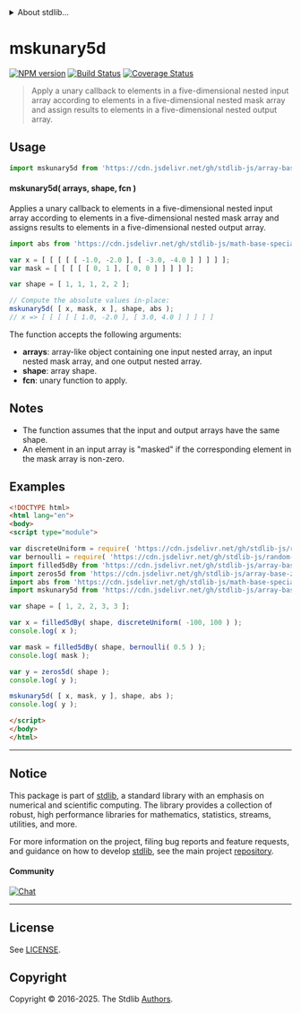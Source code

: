 <!--

@license Apache-2.0

Copyright (c) 2024 The Stdlib Authors.

Licensed under the Apache License, Version 2.0 (the "License");
you may not use this file except in compliance with the License.
You may obtain a copy of the License at

   http://www.apache.org/licenses/LICENSE-2.0

Unless required by applicable law or agreed to in writing, software
distributed under the License is distributed on an "AS IS" BASIS,
WITHOUT WARRANTIES OR CONDITIONS OF ANY KIND, either express or implied.
See the License for the specific language governing permissions and
limitations under the License.

-->


<details>
  <summary>
    About stdlib...
  </summary>
  <p>We believe in a future in which the web is a preferred environment for numerical computation. To help realize this future, we've built stdlib. stdlib is a standard library, with an emphasis on numerical and scientific computation, written in JavaScript (and C) for execution in browsers and in Node.js.</p>
  <p>The library is fully decomposable, being architected in such a way that you can swap out and mix and match APIs and functionality to cater to your exact preferences and use cases.</p>
  <p>When you use stdlib, you can be absolutely certain that you are using the most thorough, rigorous, well-written, studied, documented, tested, measured, and high-quality code out there.</p>
  <p>To join us in bringing numerical computing to the web, get started by checking us out on <a href="https://github.com/stdlib-js/stdlib">GitHub</a>, and please consider <a href="https://opencollective.com/stdlib">financially supporting stdlib</a>. We greatly appreciate your continued support!</p>
</details>

# mskunary5d

[![NPM version][npm-image]][npm-url] [![Build Status][test-image]][test-url] [![Coverage Status][coverage-image]][coverage-url] <!-- [![dependencies][dependencies-image]][dependencies-url] -->

> Apply a unary callback to elements in a five-dimensional nested input array according to elements in a five-dimensional nested mask array and assign results to elements in a five-dimensional nested output array.

<section class="intro">

</section>

<!-- /.intro -->



<section class="usage">

## Usage

```javascript
import mskunary5d from 'https://cdn.jsdelivr.net/gh/stdlib-js/array-base-mskunary5d@esm/index.mjs';
```

#### mskunary5d( arrays, shape, fcn )

Applies a unary callback to elements in a five-dimensional nested input array according to elements in a five-dimensional nested mask array and assigns results to elements in a five-dimensional nested output array.

```javascript
import abs from 'https://cdn.jsdelivr.net/gh/stdlib-js/math-base-special-abs@esm/index.mjs';

var x = [ [ [ [ [ -1.0, -2.0 ], [ -3.0, -4.0 ] ] ] ] ];
var mask = [ [ [ [ [ 0, 1 ], [ 0, 0 ] ] ] ] ];

var shape = [ 1, 1, 1, 2, 2 ];

// Compute the absolute values in-place:
mskunary5d( [ x, mask, x ], shape, abs );
// x => [ [ [ [ [ 1.0, -2.0 ], [ 3.0, 4.0 ] ] ] ] ]
```

The function accepts the following arguments:

-   **arrays**: array-like object containing one input nested array, an input nested mask array, and one output nested array.
-   **shape**: array shape.
-   **fcn**: unary function to apply.

</section>

<!-- /.usage -->

<section class="notes">

## Notes

-   The function assumes that the input and output arrays have the same shape.
-   An element in an input array is "masked" if the corresponding element in the mask array is non-zero.

</section>

<!-- /.notes -->

<section class="examples">

## Examples

<!-- eslint no-undef: "error" -->

```html
<!DOCTYPE html>
<html lang="en">
<body>
<script type="module">

var discreteUniform = require( 'https://cdn.jsdelivr.net/gh/stdlib-js/random-base-discrete-uniform' ).factory;
var bernoulli = require( 'https://cdn.jsdelivr.net/gh/stdlib-js/random-base-bernoulli' ).factory;
import filled5dBy from 'https://cdn.jsdelivr.net/gh/stdlib-js/array-base-filled5d-by@esm/index.mjs';
import zeros5d from 'https://cdn.jsdelivr.net/gh/stdlib-js/array-base-zeros5d@esm/index.mjs';
import abs from 'https://cdn.jsdelivr.net/gh/stdlib-js/math-base-special-abs@esm/index.mjs';
import mskunary5d from 'https://cdn.jsdelivr.net/gh/stdlib-js/array-base-mskunary5d@esm/index.mjs';

var shape = [ 1, 2, 2, 3, 3 ];

var x = filled5dBy( shape, discreteUniform( -100, 100 ) );
console.log( x );

var mask = filled5dBy( shape, bernoulli( 0.5 ) );
console.log( mask );

var y = zeros5d( shape );
console.log( y );

mskunary5d( [ x, mask, y ], shape, abs );
console.log( y );

</script>
</body>
</html>
```

</section>

<!-- /.examples -->

<!-- Section for related `stdlib` packages. Do not manually edit this section, as it is automatically populated. -->

<section class="related">

</section>

<!-- /.related -->

<!-- Section for all links. Make sure to keep an empty line after the `section` element and another before the `/section` close. -->


<section class="main-repo" >

* * *

## Notice

This package is part of [stdlib][stdlib], a standard library with an emphasis on numerical and scientific computing. The library provides a collection of robust, high performance libraries for mathematics, statistics, streams, utilities, and more.

For more information on the project, filing bug reports and feature requests, and guidance on how to develop [stdlib][stdlib], see the main project [repository][stdlib].

#### Community

[![Chat][chat-image]][chat-url]

---

## License

See [LICENSE][stdlib-license].


## Copyright

Copyright &copy; 2016-2025. The Stdlib [Authors][stdlib-authors].

</section>

<!-- /.stdlib -->

<!-- Section for all links. Make sure to keep an empty line after the `section` element and another before the `/section` close. -->

<section class="links">

[npm-image]: http://img.shields.io/npm/v/@stdlib/array-base-mskunary5d.svg
[npm-url]: https://npmjs.org/package/@stdlib/array-base-mskunary5d

[test-image]: https://github.com/stdlib-js/array-base-mskunary5d/actions/workflows/test.yml/badge.svg?branch=main
[test-url]: https://github.com/stdlib-js/array-base-mskunary5d/actions/workflows/test.yml?query=branch:main

[coverage-image]: https://img.shields.io/codecov/c/github/stdlib-js/array-base-mskunary5d/main.svg
[coverage-url]: https://codecov.io/github/stdlib-js/array-base-mskunary5d?branch=main

<!--

[dependencies-image]: https://img.shields.io/david/stdlib-js/array-base-mskunary5d.svg
[dependencies-url]: https://david-dm.org/stdlib-js/array-base-mskunary5d/main

-->

[chat-image]: https://img.shields.io/gitter/room/stdlib-js/stdlib.svg
[chat-url]: https://app.gitter.im/#/room/#stdlib-js_stdlib:gitter.im

[stdlib]: https://github.com/stdlib-js/stdlib

[stdlib-authors]: https://github.com/stdlib-js/stdlib/graphs/contributors

[umd]: https://github.com/umdjs/umd
[es-module]: https://developer.mozilla.org/en-US/docs/Web/JavaScript/Guide/Modules

[deno-url]: https://github.com/stdlib-js/array-base-mskunary5d/tree/deno
[deno-readme]: https://github.com/stdlib-js/array-base-mskunary5d/blob/deno/README.md
[umd-url]: https://github.com/stdlib-js/array-base-mskunary5d/tree/umd
[umd-readme]: https://github.com/stdlib-js/array-base-mskunary5d/blob/umd/README.md
[esm-url]: https://github.com/stdlib-js/array-base-mskunary5d/tree/esm
[esm-readme]: https://github.com/stdlib-js/array-base-mskunary5d/blob/esm/README.md
[branches-url]: https://github.com/stdlib-js/array-base-mskunary5d/blob/main/branches.md

[stdlib-license]: https://raw.githubusercontent.com/stdlib-js/array-base-mskunary5d/main/LICENSE

</section>

<!-- /.links -->
